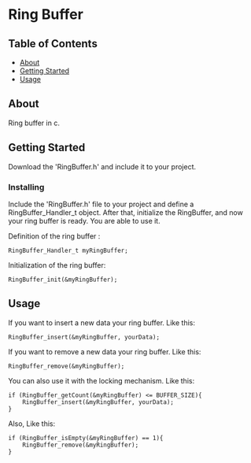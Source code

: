 # Ring Buffer

## Table of Contents

- [About](#about)
- [Getting Started](#getting_started)
- [Usage](#usage)

## About <a name = "about"></a>

Ring buffer in c.

## Getting Started <a name = "getting_started"></a>
Download the 'RingBuffer.h' and include it to your project.

### Installing

Include the 'RingBuffer.h' file to your project and define a RingBuffer_Handler_t object.
After that, initialize the RingBuffer, and now your ring buffer is ready. 
You are able to use it.

Definition of the ring buffer :
```
RingBuffer_Handler_t myRingBuffer;
```

Initialization of the ring buffer:
```
RingBuffer_init(&myRingBuffer);
```

## Usage <a name = "usage"></a>

If you want to insert a new data your ring buffer. Like this:

```
RingBuffer_insert(&myRingBuffer, yourData);
```

If you want to remove a new data your ring buffer. Like this:

```
RingBuffer_remove(&myRingBuffer);
```

You can also use it with the locking mechanism. Like this:

```
if (RingBuffer_getCount(&myRingBuffer) <= BUFFER_SIZE){
    RingBuffer_insert(&myRingBuffer, yourData);
}
```

Also, Like this:
```
if (RingBuffer_isEmpty(&myRingBuffer) == 1){
    RingBuffer_remove(&myRingBuffer);
}
```